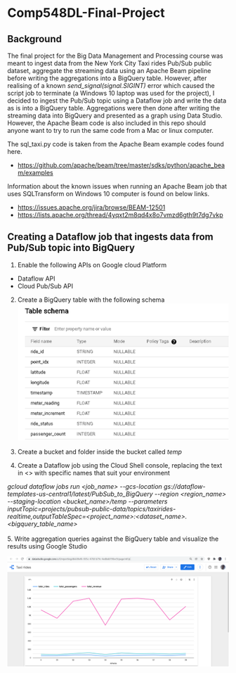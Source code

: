 # Comp548DL-Final-Project

## Background
The final project for the Big Data Management and Processing course was meant to ingest data from the New York City Taxi rides Pub/Sub public dataset, aggregate the streaming  data using  an Apache Beam pipeline before writing the aggregations into a BigQuery  table. However, after realising of a known _send_signal(signal.SIGINT)_ error which caused the script job to terminate (a Windows 10 laptop was used for the project), I decided to ingest the Pub/Sub topic using a Dataflow job and write the data as is into a BigQuery table. Aggregations were then done after writing the streaming data into BigQuery and presented as a graph using Data Studio. However, the Apache Beam code is also included in this repo should anyone want to try to run the same code from a Mac or linux computer.

The sql_taxi.py code is taken from the Apache Beam example codes found here.
- https://github.com/apache/beam/tree/master/sdks/python/apache_beam/examples

Information about the known issues when running an Apache Beam job that uses SQLTransform on Windows 10 computer is found on below links.
- https://issues.apache.org/jira/browse/BEAM-12501 
- https://lists.apache.org/thread/4yqxt2m8qd4x8o7vmzd6gth9t7dg7vkp


## Creating a Dataflow job that ingests data from  Pub/Sub topic into BigQuery

1. Enable the following APIs on Google cloud Platform
- Dataflow API
- Cloud Pub/Sub API

2. Create a BigQuery table with the following schema
 ![table schema](https://github.com/biggymuticha/Comp548DL-Final-Project/blob/main/table_schema.png)

3. Create a bucket and folder inside the bucket called _temp_
4. Create a Dataflow job using the Cloud Shell console, replacing the text in <> with specific names that suit your environment

 _gcloud dataflow jobs run <job_name> --gcs-location gs://dataflow-templates-us-central1/latest/PubSub_to_BigQuery --region <region_name> --staging-location <bucket_name>/temp --parameters inputTopic=projects/pubsub-public-data/topics/taxirides-realtime,outputTableSpec=<project_name>:<dataset_name>.<bigquery_table_name>_
  <br/><br/>
5. Write aggregation queries against the BigQuery table and visualize the results using Google Studio
  
  ![rides graph](https://github.com/biggymuticha/Comp548DL-Final-Project/blob/main/rides_graph.png)
  


